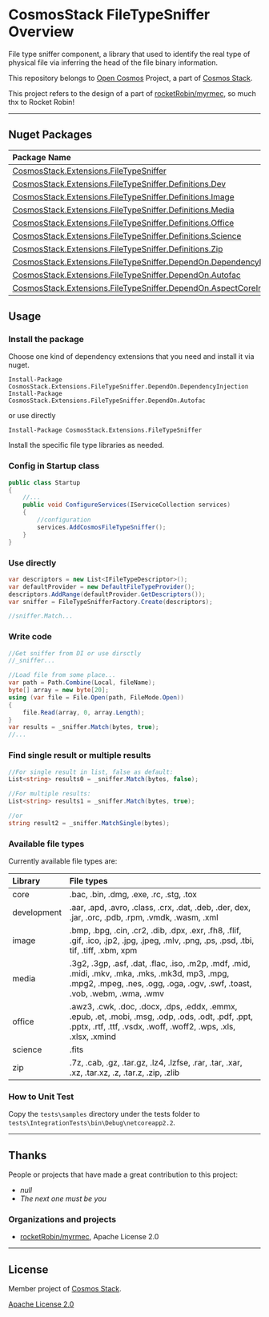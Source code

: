 # CosmosStack FileTypeSniffer Overview

File type sniffer component, a library that used to identify the real type of physical file via inferring the head of the file binary information.

This repository belongs to [Open Cosmos](https://github.com/cosmos-open) Project, a part of [Cosmos Stack](https://github.com/cosmos-stack/).

This project refers to the design of a part of [rocketRobin/myrmec](https://github.com/rocketRobin/myrmec), so much thx to Rocket Robin!

---

## Nuget Packages

| Package Name                                                                                                                                                                           | Version                                                                                                           | Downloads                                                                                                          |
| :------------------------------------------------------------------------------------------------------------------------------------------------------------------------------------- | :---------------------------------------------------------------------------------------------------------------- | :----------------------------------------------------------------------------------------------------------------- |
| [CosmosStack.Extensions.FileTypeSniffer](https://www.nuget.org/packages/CosmosStack.Extensions.FileTypeSniffer/)                                                               | ![](https://img.shields.io/nuget/v/CosmosStack.Extensions.FileTypeSniffer.svg)                                | ![](https://img.shields.io/nuget/dt/CosmosStack.Extensions.FileTypeSniffer.svg)                                |
| [CosmosStack.Extensions.FileTypeSniffer.Definitions.Dev](https://www.nuget.org/packages/CosmosStack.Extensions.FileTypeSniffer.Definitions.Dev/)                       | ![](https://img.shields.io/nuget/v/CosmosStack.Extensions.FileTypeSniffer.Definitions.Dev.svg)            | ![](https://img.shields.io/nuget/dt/CosmosStack.Extensions.FileTypeSniffer.Definitions.Dev.svg)            |
| [CosmosStack.Extensions.FileTypeSniffer.Definitions.Image](https://www.nuget.org/packages/CosmosStack.Extensions.FileTypeSniffer.Definitions.Image/)                                   | ![](https://img.shields.io/nuget/v/CosmosStack.Extensions.FileTypeSniffer.Definitions.Image.svg)                  | ![](https://img.shields.io/nuget/dt/CosmosStack.Extensions.FileTypeSniffer.Definitions.Image.svg)                  |
| [CosmosStack.Extensions.FileTypeSniffer.Definitions.Media](https://www.nuget.org/packages/CosmosStack.Extensions.FileTypeSniffer.Definitions.Media/)                                   | ![](https://img.shields.io/nuget/v/CosmosStack.Extensions.FileTypeSniffer.Definitions.Media.svg)                  | ![](https://img.shields.io/nuget/dt/CosmosStack.Extensions.FileTypeSniffer.Definitions.Media.svg)                  |
| [CosmosStack.Extensions.FileTypeSniffer.Definitions.Office](https://www.nuget.org/packages/CosmosStack.Extensions.FileTypeSniffer.Definitions.Office/)                                 | ![](https://img.shields.io/nuget/v/CosmosStack.Extensions.FileTypeSniffer.Definitions.Office.svg)                 | ![](https://img.shields.io/nuget/dt/CosmosStack.Extensions.FileTypeSniffer.Definitions.Office.svg)                 |
| [CosmosStack.Extensions.FileTypeSniffer.Definitions.Science](https://www.nuget.org/packages/CosmosStack.Extensions.FileTypeSniffer.Definitions.Science/)                               | ![](https://img.shields.io/nuget/v/CosmosStack.Extensions.FileTypeSniffer.Definitions.Science.svg)                | ![](https://img.shields.io/nuget/dt/CosmosStack.Extensions.FileTypeSniffer.Definitions.Science.svg)                |
| [CosmosStack.Extensions.FileTypeSniffer.Definitions.Zip](https://www.nuget.org/packages/CosmosStack.Extensions.FileTypeSniffer.Definitions.Zip/)                                       | ![](https://img.shields.io/nuget/v/CosmosStack.Extensions.FileTypeSniffer.Definitions.Zip.svg)                    | ![](https://img.shields.io/nuget/dt/CosmosStack.Extensions.FileTypeSniffer.Definitions.Zip.svg)                    |
| [CosmosStack.Extensions.FileTypeSniffer.DependOn.DependencyInjection](https://www.nuget.org/packages/CosmosStack.Extensions.FileTypeSniffer.DependOn.DependencyInjection/)           | ![](https://img.shields.io/nuget/v/CosmosStack.Extensions.FileTypeSniffer.DependOn.DependencyInjection.svg)      | ![](https://img.shields.io/nuget/dt/CosmosStack.Extensions.FileTypeSniffer.DependOn.DependencyInjection.svg)      |
| [CosmosStack.Extensions.FileTypeSniffer.DependOn.Autofac](https://www.nuget.org/packages/CosmosStack.Extensions.FileTypeSniffer.DependOn.Autofac/)                                   | ![](https://img.shields.io/nuget/v/CosmosStack.Extensions.FileTypeSniffer.DependOn.Autofac.svg)                  | ![](https://img.shields.io/nuget/dt/CosmosStack.Extensions.FileTypeSniffer.DependOn.Autofac.svg)                  |
| [CosmosStack.Extensions.FileTypeSniffer.DependOn.AspectCoreInjector](https://www.nuget.org/packages/CosmosStack.Extensions.FileTypeSniffer.DependOn.AspectCoreInjector/)             | ![](https://img.shields.io/nuget/v/CosmosStack.Extensions.FileTypeSniffer.DependOn.AspectCoreInjector.svg)       | ![](https://img.shields.io/nuget/dt/CosmosStack.Extensions.FileTypeSniffer.DependOn.AspectCoreInjector.svg)       |

## Usage

### Install the package

Choose one kind of dependency extensions that you need and install it via nuget.

```
Install-Package CosmosStack.Extensions.FileTypeSniffer.DependOn.DependencyInjection
Install-Package CosmosStack.Extensions.FileTypeSniffer.DependOn.Autofac
```

or use directly

```
Install-Package CosmosStack.Extensions.FileTypeSniffer
```

Install the specific file type libraries as needed.

### Config in Startup class

```c#
public class Startup
{
    //...
    public void ConfigureServices(IServiceCollection services)
    {
        //configuration
        services.AddCosmosFileTypeSniffer();
    }
}
```

### Use directly

```c#
var descriptors = new List<IFileTypeDescriptor>();
var defaultProvider = new DefaultFileTypeProvider();
descriptors.AddRange(defaultProvider.GetDescriptors());
var sniffer = FileTypeSnifferFactory.Create(descriptors);

//sniffer.Match...
```

### Write code

```c#
//Get sniffer from DI or use dirsctly
//_sniffer...

//Load file from some place...
var path = Path.Combine(Local, fileName);
byte[] array = new byte[20];
using (var file = File.Open(path, FileMode.Open))
{
    file.Read(array, 0, array.Length);
}
var results = _sniffer.Match(bytes, true);
//...
```

### Find single result or multiple results

```c#
//For single result in list, false as default:
List<string> results0 = _sniffer.Match(bytes, false);

//For multiple results:
List<string> results1 = _sniffer.Match(bytes, true);

//or
string result2 = _sniffer.MatchSingle(bytes);
```

### Available file types

Currently available file types are:

| Library     | File types                                                                                                                                                                    |
| :---------- | :---------------------------------------------------------------------------------------------------------------------------------------------------------------------------- |
| core        | .bac, .bin, .dmg, .exe, .rc, .stg, .tox                                                                                                                                       |
| development | .aar, .apd, .avro, .class, .crx, .dat, .deb, .der, dex, .jar, .orc, .pdb, .rpm, .vmdk, .wasm, .xml                                                                            |
| image       | .bmp, .bpg, .cin, .cr2, .dib, .dpx, .exr, .fh8, .flif, .gif, .ico, .jp2, .jpg, .jpeg, .mlv, .png, .ps, .psd, .tbi, tif, .tiff, .xbm, xpm                                      |
| media       | .3g2, .3gp, .asf, .dat, .flac, .iso, .m2p, .mdf, .mid, .midi, .mkv, .mka, .mks, .mk3d, mp3, .mpg, .mpg2, .mpeg, .nes, .ogg, .oga, .ogv, .swf, .toast, .vob, .webm, .wma, .wmv |
| office      | .awz3, .cwk, .doc, .docx, .dps, .eddx, .emmx, .epub, .et, .mobi, .msg, .odp, .ods, .odt, .pdf, .ppt, .pptx, .rtf, .ttf, .vsdx, .woff, .woff2, .wps, .xls, .xlsx, .xmind       |
| science     | .fits                                                                                                                                                                         |
| zip         | .7z, .cab, .gz, .tar.gz, .lz4, .lzfse, .rar, .tar, .xar, .xz, .tar.xz, .z, .tar.z, .zip, .zlib                                                                                |

### How to Unit Test

Copy the `tests\samples` directory under the tests folder to `tests\IntegrationTests\bin\Debug\netcoreapp2.2`.

---

## Thanks

People or projects that have made a great contribution to this project:

- _null_
- _The next one must be you_

### Organizations and projects

- [rocketRobin/myrmec](https://github.com/rocketRobin/myrmec), Apache License 2.0

---

## License

Member project of [Cosmos Stack](https://github.com/cosmos-stack).

[Apache License 2.0](/LICENSE)
